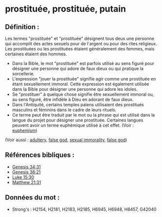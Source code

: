 # prostituée, prostituée, putain

## Définition :

Les termes "prostituée" et "prostituée" désignent tous deux une personne qui accomplit des actes sexuels pour de l'argent ou pour des rites religieux. Les prostituées ou les prostituées étaient généralement des femmes, mais certaines étaient des hommes.

* Dans la Bible, le mot "prostituée" est parfois utilisé au sens figuré pour désigner une personne qui adore de faux dieux ou qui pratique la sorcellerie.
* L'expression "jouer la prostituée" signifie agir comme une prostituée en étant sexuellement immoral. Cette expression est également utilisée dans la Bible pour désigner une personne qui adore les idoles.
* Se "prostituer" à quelque chose signifie être sexuellement immoral ou, au sens figuré, être infidèle à Dieu en adorant de faux dieux.
* Dans l'Antiquité, certains temples païens utilisaient des prostitués masculins et féminins dans le cadre de leurs rituels.
* Ce terme peut être traduit par le mot ou la phrase qui est utilisé dans la langue du projet pour désigner une prostituée. Certaines langues peuvent avoir un terme euphémique utilisé à cet effet. (Voir : [euphemism](rc://en/ta/man/translate/figs-euphemism))

(Voir aussi : [adultery](../kt/adultery.md), [false god](../kt/falsegod.md), [sexual immorality](../other/fornication.md), [false god](../kt/falsegod.md))

## Références bibliques :

* [Genesis 34:31](rc://en/tn/help/gen/34/31)
* [Genesis 38:21](rc://en/tn/help/gen/38/21)
* [Luke 15:30](rc://en/tn/help/luk/15/30)
* [Matthew 21:31](rc://en/tn/help/mat/21/31)

## Données du mot :

* Strong's : H2154, H2181, H2183, H2185, H6945, H6948, H8457, G42040

